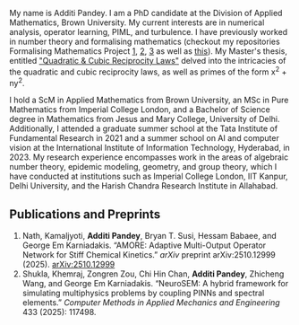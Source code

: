 <p>My name is Additi Pandey. I am a PhD candidate at the Division of Applied Mathematics, Brown University. My current interests are in numerical analysis, operator learning, PIML, and turbulence. I have previously worked in number theory and formalising mathematics (checkout my repositories Formalising Mathematics Project <a href="https://github.com/cyclotomicextension/Formalising-Mathematics-Project-1">1</a>, <a href="https://github.com/cyclotomicextension/Formalising-Mathematics-Project-2">2</a>, <a href="https://github.com/cyclotomicextension/Formalising-Mathematics-Project-3">3</a> as well as <a href="https://xenaproject.wordpress.com/2022/07/29/teaching-formalisation-to-mathematics-undergraduates/">this</a>). My Master's thesis, entitled <a href="https://github.com/cyclotomicextension/MSc-Thesis-Algebraic-Number-Theory-.git">"Quadratic & Cubic Reciprocity Laws"</a> delved into the intricacies of the quadratic and cubic reciprocity laws, as well as primes of the form x<sup>2</sup> + ny<sup>2</sup>.<p>

<p>I hold a ScM in Applied Mathematics from Brown University, an MSc in Pure Mathematics from Imperial College London, and a Bachelor of Science degree in Mathematics from Jesus and Mary College, University of Delhi. Additionally, I attended a graduate summer school at the Tata Institute of Fundamental Research in 2021 and a summer school on AI and computer vision at the International Institute of Information Technology, Hyderabad, in 2023. My research experience encompasses work in the areas of algebraic number theory, epidemic modeling, geometry, and group theory, which I have conducted at institutions such as Imperial College London, IIT Kanpur, Delhi University, and the Harish Chandra Research Institute in Allahabad.<p>
<!-- 
<p>This website features my resume (perhaps, an outdated one), links to my blog, and a selection of projects that I have undertaken to explore my diverse interests. If you share any of these interests, I invite you to visit my blog, where I occasionally offer reflections and insights on my academic experiences, as well as provide guidance on the internship application process. These can be accessed <a href="http://cyclot0micextension.wordpress.com/">here!</a>. Moreover, if you enjoy mathematics and physics-related videos, you can check out my <a href="https://www.youtube.com/@CyclotomicExposition"> YouTube channel</a>.<p> -->
  
<!-- PUBLICATIONS:START -->
<h2 id="publications">Publications and Preprints</h2>

<ol class="pubs">
  
  <li>
    Nath, Kamaljyoti, <strong>Additi Pandey</strong>, Bryan T. Susi, Hessam Babaee, and George Em Karniadakis.
    “AMORE: Adaptive Multi-Output Operator Network for Stiff Chemical Kinetics.”
    <em>arXiv</em> preprint arXiv:2510.12999 (2025).
    <a href="https://arxiv.org/abs/2510.12999" target="_blank" rel="noopener">arXiv:2510.12999</a>
  </li>
  
  <li>
    Shukla, Khemraj, Zongren Zou, Chi Hin Chan, <strong>Additi Pandey</strong>, Zhicheng Wang, and George Em Karniadakis.
    “NeuroSEM: A hybrid framework for simulating multiphysics problems by coupling PINNs and spectral elements.”
    <em>Computer Methods in Applied Mechanics and Engineering</em> 433 (2025): 117498.
  </li>

</ol>


<!-- PUBLICATIONS:END -->

